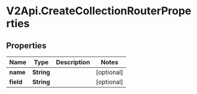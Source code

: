 # V2Api.CreateCollectionRouterProperties

## Properties

Name | Type | Description | Notes
------------ | ------------- | ------------- | -------------
**name** | **String** |  | [optional] 
**field** | **String** |  | [optional] 


